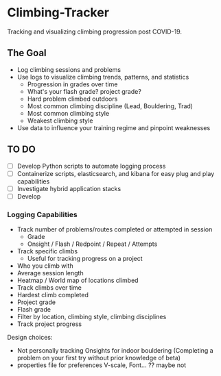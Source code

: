 # Climbing-Tracker
Tracking and visualizing climbing progression post COVID-19. 

## The Goal
- Log climbing sessions and problems
- Use logs to visualize climbing trends, patterns, and statistics
    - Progression in grades over time
    - What's your flash grade? project grade?
    - Hard problem climbed outdoors
    - Most common climbing discipline (Lead, Bouldering, Trad)
    - Most common climbing style
    - Weakest climbing style
- Use data to influence your training regime and pinpoint weaknesses

## TO DO
- [ ] Develop Python scripts to automate logging process 
- [ ] Containerize scripts, elasticsearch, and kibana for easy plug and play capabilities
- [ ] Investigate hybrid application stacks
- [ ] Develop

### Logging Capabilities
- Track number of problems/routes completed or attempted in session
    - Grade
    - Onsight / Flash / Redpoint / Repeat / Attempts
- Track specific climbs
    - Useful for tracking progress on a project
- Who you climb with
- Average session length
- Heatmap / World map of locations climbed
- Track climbs over time
- Hardest climb completed
- Project grade
- Flash grade
- Filter by location, climbing style, climbing disciplines
- Track project progress

Design choices:
- Not personally tracking Onsights for indoor bouldering (Completing a problem on your first try without prior knowledge of beta)
- properties file for preferences V-scale, Font... ?? maybe not